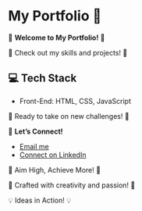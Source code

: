# My Portfolio 👋

🎉 **Welcome to My Portfolio!** 🎉

🌟 Check out my skills and projects! 🌟

## 💻 Tech Stack
- Front-End: HTML, CSS, JavaScript

🚀 Ready to take on new challenges! 🚀

🤝 **Let’s Connect!**
- [Email me](mailto:Pavanpnk10@gmail.com)
- [Connect on LinkedIn](https://www.linkedin.com/in/pavan-kumar-a54748195/)

🎯 Aim High, Achieve More! 🎯

🎨 Crafted with creativity and passion! 🎨

💡 Ideas in Action! 💡
